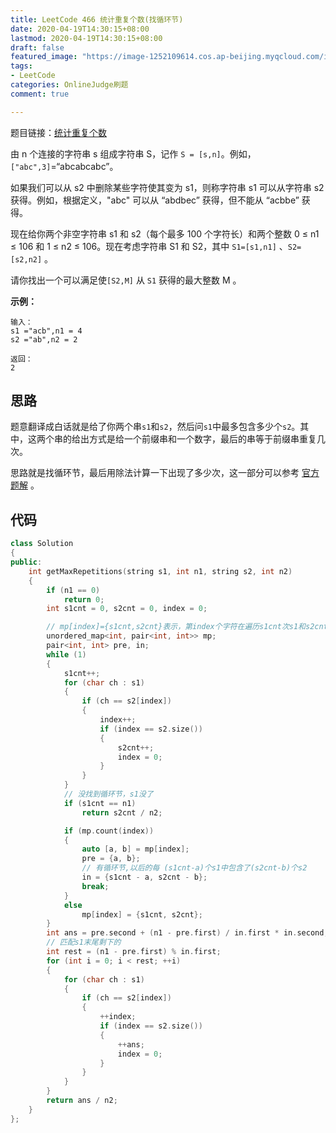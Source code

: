 ```yaml
---
title: LeetCode 466 统计重复个数(找循环节)
date: 2020-04-19T14:30:15+08:00
lastmod: 2020-04-19T14:30:15+08:00
draft: false
featured_image: "https://image-1252109614.cos.ap-beijing.myqcloud.com/img/20210508201223.png"
tags:
- LeetCode
categories: OnlineJudge刷题
comment: true

---
```


题目链接：[统计重复个数](https://leetcode-cn.com/problems/count-the-repetitions/)

由 n 个连接的字符串 s 组成字符串 S，记作 `S = [s,n]`。例如，`["abc",3]`=“abcabcabc”。

如果我们可以从 s2 中删除某些字符使其变为 s1，则称字符串 s1 可以从字符串 s2 获得。例如，根据定义，"abc" 可以从 “abdbec” 获得，但不能从 “acbbe” 获得。

现在给你两个非空字符串 s1 和 s2（每个最多 100 个字符长）和两个整数 0 ≤ n1 ≤ 106 和 1 ≤ n2 ≤ 106。现在考虑字符串 S1 和 S2，其中 `S1=[s1,n1]` 、`S2=[s2,n2]` 。

请你找出一个可以满足使`[S2,M]` 从 `S1` 获得的最大整数 M 。

 

**示例：**

```
输入：
s1 ="acb",n1 = 4
s2 ="ab",n2 = 2

返回：
2
```

## 思路

题意翻译成白话就是给了你两个串`s1`和`s2`，然后问`s1`中最多包含多少个`s2`。其中，这两个串的给出方式是给一个前缀串和一个数字，最后的串等于前缀串重复几次。

思路就是找循环节，最后用除法计算一下出现了多少次，这一部分可以参考 [官方题解](https://leetcode-cn.com/problems/count-the-repetitions/solution/tong-ji-zhong-fu-ge-shu-by-leetcode-solution/) 。

## 代码

```cpp
class Solution
{
public:
    int getMaxRepetitions(string s1, int n1, string s2, int n2)
    {
        if (n1 == 0)
            return 0;
        int s1cnt = 0, s2cnt = 0, index = 0;

        // mp[index]={s1cnt,s2cnt}表示，第index个字符在遍历s1cnt次s1和s2cnt次s2出现的
        unordered_map<int, pair<int, int>> mp;
        pair<int, int> pre, in;
        while (1)
        {
            s1cnt++;
            for (char ch : s1)
            {
                if (ch == s2[index])
                {
                    index++;
                    if (index == s2.size())
                    {
                        s2cnt++;
                        index = 0;
                    }
                }
            }
            // 没找到循环节，s1没了
            if (s1cnt == n1)
                return s2cnt / n2;

            if (mp.count(index))
            {
                auto [a, b] = mp[index];
                pre = {a, b};
                // 有循环节,以后的每 (s1cnt-a)个s1中包含了(s2cnt-b)个s2
                in = {s1cnt - a, s2cnt - b};
                break;
            }
            else
                mp[index] = {s1cnt, s2cnt};
        }
        int ans = pre.second + (n1 - pre.first) / in.first * in.second;
        // 匹配s1末尾剩下的
        int rest = (n1 - pre.first) % in.first;
        for (int i = 0; i < rest; ++i)
        {
            for (char ch : s1)
            {
                if (ch == s2[index])
                {
                    ++index;
                    if (index == s2.size())
                    {
                        ++ans;
                        index = 0;
                    }
                }
            }
        }
        return ans / n2;
    }
};
```

